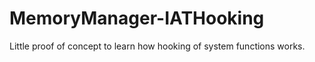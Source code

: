 # MemoryManager-IATHooking

Little proof of concept to learn how hooking of system functions works.
